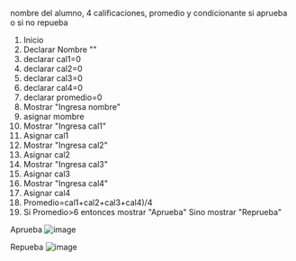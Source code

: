 
nombre del alumno, 4 calificaciones, promedio y condicionante si aprueba o si no repueba 

1. Inicio
2. Declarar Nombre ""
3. declarar cal1=0
4. declarar cal2=0
5. declarar cal3=0
6. declarar cal4=0
7. declarar promedio=0
8. Mostrar "Ingresa nombre"
9. asignar mombre
10. Mostrar "Ingresa cal1"
11. Asignar cal1
12. Mostrar "Ingresa cal2"
13. Asignar cal2
14. Mostrar "Ingresa cal3"
15. Asignar cal3
16. Mostrar "Ingresa cal4"
17. Asignar cal4
18. Promedio=cal1+cal2+cal3+cal4)/4
19. Si Promedio>6 entonces
    mostrar "Aprueba"
    Sino 
    mostrar "Reprueba"
    
    
Aprueba
![image](https://user-images.githubusercontent.com/114308907/193432190-de0084ec-e6ca-4802-bd61-16569214fd41.png)
  
 Repueba
![image](https://user-images.githubusercontent.com/114308907/193432202-b9c72ecb-ad1e-4cff-a5e6-488be51c7f62.png)
